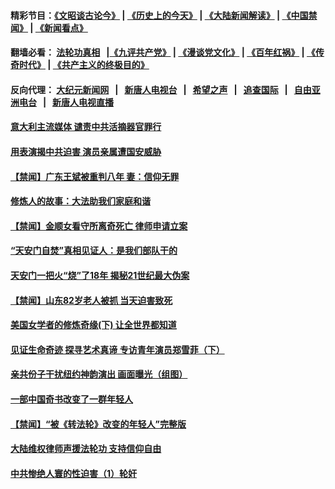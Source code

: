 #### 精彩节目：[《文昭谈古论今》](http://155.138.205.71/wenzhao) | [《历史上的今天》](http://155.138.205.71/today-in-history) | [《大陆新闻解读》](http://155.138.205.71/ntdtv-comedy) | [《中国禁闻》](http://155.138.205.71/ntdtv-news) | [《新闻看点》](http://155.138.205.71/news-insight) 

 #### 翻墙必看： [法轮功真相](http://155.138.205.71:10000/videos/truth.html) &nbsp;&nbsp;|[《九评共产党》](http://155.138.205.71:10000/videos/jiuping) | [《漫谈党文化》](http://155.138.205.71:10000/videos/mtdwh) | [《百年红祸》](http://155.138.205.71:10000/videos/bnhh) | [《传奇时代》](http://155.138.205.71:10000/videos/legend) | [《共产主义的终极目的》](http://155.138.205.71:10000/videos/res/zjmd) 

 #### 反向代理： [大纪元新闻网](http://155.138.205.71:10080/) &nbsp;&nbsp;|&nbsp;&nbsp; [新唐人电视台](http://155.138.205.71:8000/) &nbsp;&nbsp;|&nbsp;&nbsp; [希望之声](http://155.138.205.71:8200/) &nbsp;&nbsp;|&nbsp;&nbsp; [追查国际](http://155.138.205.71:10010/) &nbsp;&nbsp;|&nbsp;&nbsp; [自由亚洲电台](http://155.138.205.71:9800/) &nbsp;&nbsp;|&nbsp;&nbsp; [新唐人电视直播](http://155.138.205.71/) 

#### [意大利主流媒体 谴责中共活摘器官罪行](../pages/prog1530/a102497726.md?t=02270336) 

#### [用表演揭中共迫害 演员亲属遭国安威胁](../pages/prog1530/a102497395.md?t=02270336) 

#### [【禁闻】广东王斌被重判八年 妻：信仰无罪](../pages/prog1530/a102496517.md?t=02270336) 

#### [修炼人的故事：大法助我们家庭和谐](../pages/prog1530/a102496392.md?t=02270336) 

#### [【禁闻】金顺女看守所离奇死亡 律师申请立案](../pages/prog1530/a102495792.md?t=02270336) 

#### [“天安门自焚”真相见证人：是我们部队干的](../pages/prog1530/a102495284.md?t=02270336) 

#### [天安门一把火“烧”了18年  揭秘21世纪最大伪案](../pages/prog1530/a102495291.md?t=02270336) 

#### [【禁闻】山东82岁老人被抓 当天迫害致死](../pages/prog1530/a102491964.md?t=02270336) 

#### [美国女学者的修炼奇缘(下) 让全世界都知道](../pages/prog1530/a102491028.md?t=02270336) 

#### [见证生命奇迹 探寻艺术真谛 专访青年演员郑雪菲（下）](../pages/prog1530/a102489756.md?t=02270336) 

#### [亲共份子干扰纽约神韵演出 画面曝光（组图）](../pages/prog1530/a102489208.md?t=02270336) 

#### [一部中国奇书改变了一群年轻人](../pages/prog1530/a102487537.md?t=02270336) 

#### [【禁闻】“被《转法轮》改变的年轻人”完整版](../pages/prog1530/a102487106.md?t=02270336) 

#### [大陆维权律师声援法轮功 支持信仰自由](../pages/prog1530/a102487251.md?t=02270336) 

#### [中共惨绝人寰的性迫害（1）轮奸](../pages/prog1530/a102486576.md?t=02270336) 

